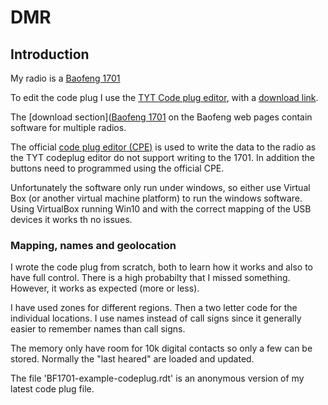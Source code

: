 # DMR

## Introduction

My radio is a [Baofeng 1701](https://www.baofengradio.com/)

To edit the code plug I use the 
[TYT Code plug editor](https://www.miklor.com/DMR/DMR-380-CPEditor.php),
with a [download link](https://www.miklor.com/DMR/software/DMR_CPE.1.1.21.zip).

The [download section]([Baofeng 1701](https://www.baofengradio.com/pages/download) 
on the Baofeng web pages contain software for multiple  radios. 

The official [code plug editor
(CPE)](https://baofeng.s3.amazonaws.com/Baofeng_DM-1701_CPS_1.05.zip)
is used to write the data to the radio as the TYT codeplug editor do
not support writing to the 1701. In addition the buttons need to
programmed using the official CPE.

Unfortunately the software only run under windows, so either use Virtual
Box (or another virtual machine platform) to run the windows software. 
Using VirtualBox running Win10 and with the correct mapping of the USB
devices it works th no issues.

### Mapping, names and geolocation

I wrote the code plug from scratch, both to learn how it works
and also to have full control. There is a high probabilty that I
missed something. However, it works as expected (more or less).

I have used zones for different regions. Then a two letter code for the
individual locations. I use names instead of call signs since it 
generally easier to remember names than call signs. 

The memory only have room for 10k digital contacts so only a few 
can be stored. Normally the "last heared" are loaded and updated.

The file 'BF1701-example-codeplug.rdt' is an anonymous version of
my latest code plug file. 

